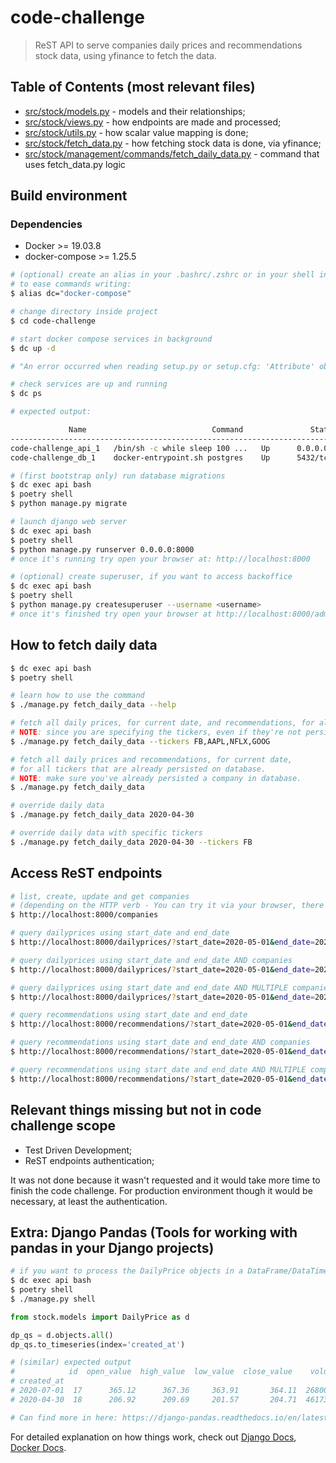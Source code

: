 # code-challenge

> ReST API to serve companies daily prices and recommendations stock data, using yfinance to fetch the data.

## Table of Contents (most relevant files)
* [src/stock/models.py](https://github.com/nffdiogosilva/dystematic-code-challenge/blob/master/src/stock/models.py) - models and their relationships;
* [src/stock/views.py](https://github.com/nffdiogosilva/dystematic-code-challenge/blob/master/src/stock/views.py) - how endpoints are made and processed;
* [src/stock/utils.py](https://github.com/nffdiogosilva/dystematic-code-challenge/blob/master/src/stock/utils.py) - how scalar value mapping is done;
* [src/stock/fetch_data.py](https://github.com/nffdiogosilva/dystematic-code-challenge/blob/master/src/stock/fetch_data.py) - how fetching stock data is done, via yfinance;
* [src/stock/management/commands/fetch_daily_data.py](https://github.com/nffdiogosilva/dystematic-code-challenge/blob/master/src/stock/management/commands/fetch_daily_data.py) - command that uses fetch_data.py logic

## Build environment

### Dependencies
* Docker >= 19.03.8
* docker-compose >= 1.25.5

``` bash
# (optional) create an alias in your .bashrc/.zshrc or in your shell instance,
# to ease commands writing:
$ alias dc="docker-compose"

# change directory inside project
$ cd code-challenge

# start docker compose services in background
$ dc up -d

# "An error occurred when reading setup.py or setup.cfg: 'Attribute' object has no attribute 'id'" -> If this error occur, while docker image is building for first time, please ignore as it will not stop the image building process.

# check services are up and running
$ dc ps

# expected output:

             Name                            Command               State           Ports
-------------------------------------------------------------------------------------------------
code-challenge_api_1   /bin/sh -c while sleep 100 ...   Up      0.0.0.0:8000->8000/tcp
code-challenge_db_1    docker-entrypoint.sh postgres    Up      5432/tcp

# (first bootstrap only) run database migrations
$ dc exec api bash
$ poetry shell
$ python manage.py migrate

# launch django web server
$ dc exec api bash
$ poetry shell
$ python manage.py runserver 0.0.0.0:8000
# once it's running try open your browser at: http://localhost:8000

# (optional) create superuser, if you want to access backoffice
$ dc exec api bash
$ poetry shell
$ python manage.py createsuperuser --username <username>
# once it's finished try open your browser at http://localhost:8000/admin to login.
```

## How to fetch daily data
```bash
$ dc exec api bash
$ poetry shell

# learn how to use the command
$ ./manage.py fetch_daily_data --help

# fetch all daily prices, for current date, and recommendations, for all specified tickers.
# NOTE: since you are specifying the tickers, even if they're not persisted on database yet, they will be automatically persisted.
$ ./manage.py fetch_daily_data --tickers FB,AAPL,NFLX,GOOG

# fetch all daily prices and recommendations, for current date,
# for all tickers that are already persisted on database.
# NOTE: make sure you've already persisted a company in database.
$ ./manage.py fetch_daily_data

# override daily data
$ ./manage.py fetch_daily_data 2020-04-30

# override daily data with specific tickers
$ ./manage.py fetch_daily_data 2020-04-30 --tickers FB
```

## Access ReST endpoints
```bash
# list, create, update and get companies
# (depending on the HTTP verb - You can try it via your browser, there's a graphical user interface)
$ http://localhost:8000/companies

# query dailyprices using start_date and end_date
$ http://localhost:8000/dailyprices/?start_date=2020-05-01&end_date=2020-07-30

# query dailyprices using start_date and end_date AND companies
$ http://localhost:8000/dailyprices/?start_date=2020-05-01&end_date=2020-07-30&companies=FB

# query dailyprices using start_date and end_date AND MULTIPLE companies
$ http://localhost:8000/dailyprices/?start_date=2020-05-01&end_date=2020-07-30&companies=FB&companies=AAPL

# query recommendations using start_date and end_date
$ http://localhost:8000/recommendations/?start_date=2020-05-01&end_date=2020-07-30

# query recommendations using start_date and end_date AND companies
$ http://localhost:8000/recommendations/?start_date=2020-05-01&end_date=2020-07-30&companies=FB

# query recommendations using start_date and end_date AND MULTIPLE companies
$ http://localhost:8000/recommendations/?start_date=2020-05-01&end_date=2020-07-30&companies=FB&companies=AAPL
```

## Relevant things missing but not in code challenge scope
* Test Driven Development;
* ReST endpoints authentication;

It was not done because it wasn't requested and it would take more time to finish the code challenge. For production environment though it would be necessary, at least the authentication.

## Extra: Django Pandas (Tools for working with pandas in your Django projects)
```bash
# if you want to process the DailyPrice objects in a DataFrame/DataTime object
$ dc exec api bash
$ poetry shell
$ ./manage.py shell
```

```python
from stock.models import DailyPrice as d

dp_qs = d.objects.all()
dp_qs.to_timeseries(index='created_at')

# (similar) expected output
#            id  open_value  high_value  low_value  close_value    volume company
# created_at
# 2020-07-01  17      365.12      367.36     363.91       364.11  26800491    AAPL
# 2020-04-30  18      206.92      209.69     201.57       204.71  46173300      FB

# Can find more in here: https://django-pandas.readthedocs.io/en/latest/
```

For detailed explanation on how things work, check out [Django Docs](https://docs.djangoproject.com/en/2.2/), [Docker Docs](https://docs.docker.com/).
